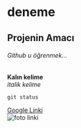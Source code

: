 # deneme

## Projenin Amacı
###### Github u öğrenmek...
**Kalın kelime** <br/>
*italik kelime*

`git status`

[Google Linki](https://www.google.com.tr/) <br/>
![foto linki](https://cdn.pixabay.com/photo/2017/12/29/18/47/nature-3048299__340.jpg)
